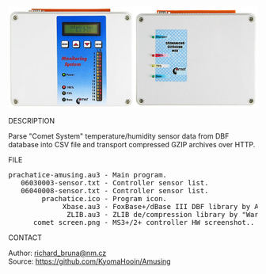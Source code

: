![Comet](https://github.com/KyomaHooin/Amusing/raw/master/comet/comet_screen.png "screenshot")

DESCRIPTION

Parse "Comet System" temperature/humidity sensor data from DBF database into CSV file and transport compressed GZIP archives over HTTP.

FILE

<pre>
prachatice-amusing.au3 - Main program.
   06030003-sensor.txt - Controller sensor list.
   06040008-sensor.txt - Controller sensor list.
        prachatice.ico - Program icon.
             Xbase.au3 - FoxBase+/dBase III DBF library by A.R.T. Jonkers.
              ZLIB.au3 - ZLIB de/compression library by "Ward".
      comet_screen.png - MS3+/2+ controller HW screenshot..
</pre>

CONTACT

Author: richard_bruna@nm.cz<br>
Source: https://github.com/KyomaHooin/Amusing

